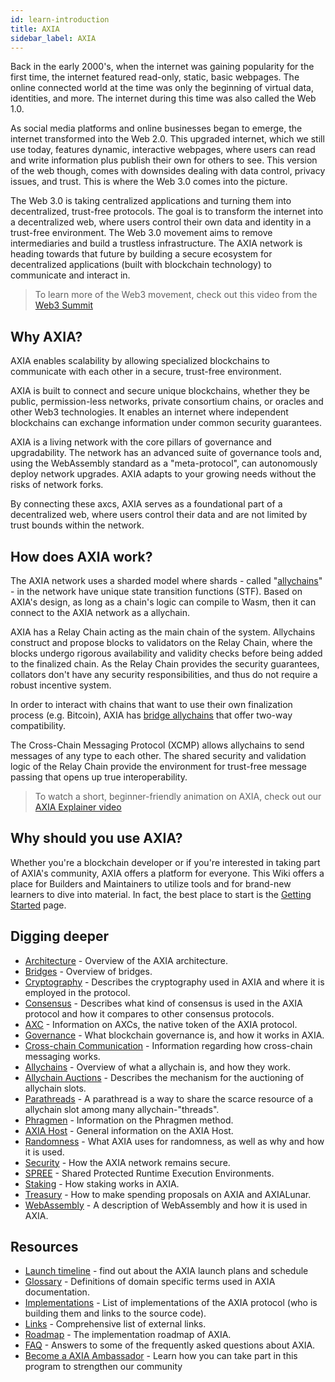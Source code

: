 ```yaml
---
id: learn-introduction
title: AXIA
sidebar_label: AXIA
---
```


Back in the early 2000's, when the internet was gaining popularity for the first time, the internet featured read-only, static, basic webpages. The online connected world at the time was only the beginning of virtual data, identities, and more. The internet during this time was also called the Web 1.0.

As social media platforms and online businesses began to emerge, the internet transformed into the Web 2.0. This upgraded internet, which we still use today, features dynamic, interactive webpages, where users can read and write information plus publish their own for others to see. This version of the web though, comes with downsides dealing with data control, privacy issues, and trust. This is where the Web 3.0 comes into the picture.

The Web 3.0 is taking centralized applications and turning them into decentralized, trust-free protocols. The goal is to transform the internet into a decentralized web, where users control their own data and identity in a trust-free environment. The Web 3.0 movement aims to remove intermediaries and build a trustless infrastructure. The AXIA network is heading towards that future by building a secure ecosystem for decentralized applications (built with blockchain technology) to communicate and interact in.

> To learn more of the Web3 movement, check out this video from the [Web3 Summit](https://youtu.be/l44z35vabvA)

## Why AXIA?

AXIA enables scalability by allowing specialized blockchains to communicate with each other in a secure, trust-free environment.

AXIA is built to connect and secure unique blockchains, whether they be public, permission-less networks, private consortium chains, or oracles and other Web3 technologies. It enables an internet where independent blockchains can exchange information under common security guarantees.

AXIA is a living network with the core pillars of governance and upgradability. The network has an advanced suite of governance tools and, using the WebAssembly standard as a "meta-protocol", can autonomously deploy network upgrades. AXIA adapts to your growing needs without the risks of network forks.

By connecting these axcs, AXIA serves as a foundational part of a decentralized web, where users control their data and are not limited by trust bounds within the network.

## How does AXIA work?

The AXIA network uses a sharded model where shards - called "[allychains](learn-allychains)" - in the network have unique state transition functions (STF). Based on AXIA's design, as long as a chain's logic can compile to Wasm, then it can connect to the AXIA network as a allychain.

AXIA has a Relay Chain acting as the main chain of the system. Allychains construct and propose blocks to validators on the Relay Chain, where the blocks undergo rigorous availability and validity checks before being added to the finalized chain. As the Relay Chain provides the security guarantees, collators don't have any security responsibilities, and thus do not require a robust incentive system.

In order to interact with chains that want to use their own finalization process (e.g. Bitcoin), AXIA has [bridge allychains](learn-bridges) that offer two-way compatibility.

The Cross-Chain Messaging Protocol (XCMP) allows allychains to send messages of any type to each other. The shared security and validation logic of the Relay Chain provide the environment for trust-free message passing that opens up true interoperability.

> To watch a short, beginner-friendly animation on AXIA, check out our [AXIA Explainer video](https://www.youtube.com/watch?v=_-k0xkooSlA)

## Why should you use AXIA?

Whether you're a blockchain developer or if you're interested in taking part of AXIA's community, AXIA offers a platform for everyone. This Wiki offers a place for Builders and Maintainers to utilize tools and for brand-new learners to dive into material. In fact, the best place to start is the [Getting Started](getting-started) page.

## Digging deeper

- [Architecture](learn-architecture) - Overview of the AXIA architecture.
- [Bridges](learn-bridges) - Overview of bridges.
- [Cryptography](learn-cryptography) - Describes the cryptography used in AXIA and where it is employed in the protocol.
- [Consensus](learn-consensus) - Describes what kind of consensus is used in the AXIA protocol and how it compares to other consensus protocols.
- [AXC](learn-AXC) - Information on AXCs, the native token of the AXIA protocol.
- [Governance](learn-governance) - What blockchain governance is, and how it works in AXIA.
- [Cross-chain Communication](learn-crosschain) - Information regarding how cross-chain messaging works.
- [Allychains](learn-allychains) - Overview of what a allychain is, and how they work.
- [Allychain Auctions](learn-auction) - Describes the mechanism for the auctioning of allychain slots.
- [Parathreads](learn-parathreads) - A parathread is a way to share the scarce resource of a allychain slot among many allychain-"threads".
- [Phragmen](learn-phragmen) - Information on the Phragmen method.
- [AXIA Host](learn-AXIA-host) - General information on the AXIA Host.
- [Randomness](learn-randomness) - What AXIA uses for randomness, as well as why and how it is used.
- [Security](learn-security) - How the AXIA network remains secure.
- [SPREE](learn-spree) - Shared Protected Runtime Execution Environments.
- [Staking](learn-staking) - How staking works in AXIA.
- [Treasury](learn-treasury) - How to make spending proposals on AXIA and AXIALunar.
- [WebAssembly](learn-wasm) - A description of WebAssembly and how it is used in AXIA.

## Resources

- [Launch timeline](learn-launch) - find out about the AXIA launch plans and schedule
- [Glossary](glossary) - Definitions of domain specific terms used in AXIA documentation.
- [Implementations](learn-implementations) - List of implementations of the AXIA protocol (who is building them and links to the source code).
- [Links](learn-relevant-links) - Comprehensive list of external links.
- [Roadmap](learn-roadmap) - The implementation roadmap of AXIA.
- [FAQ](faq) - Answers to some of the frequently asked questions about AXIA.
- [Become a AXIA Ambassador](https://AXIA.network/AXIA-ambassador-program/) - Learn how you can take part in this program to strengthen our community

